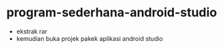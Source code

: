 # program-sederhana-android-studio
- ekstrak rar 
- kemudian buka projek pakek aplikasi android studio

  
